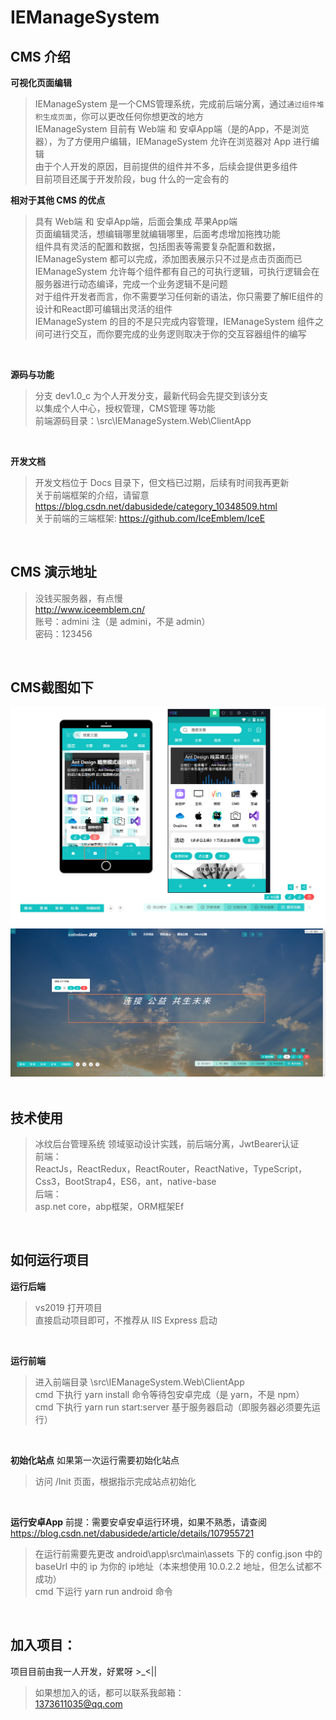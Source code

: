 IEManageSystem
=============
## CMS 介绍
**可视化页面编辑**
> IEManageSystem 是一个CMS管理系统，完成前后端分离，通过`通过组件堆积生成页面`，你可以更改任何你想更改的地方<br>
> IEManageSystem 目前有 Web端 和 安卓App端（是的App，不是浏览器），为了方便用户编辑，IEManageSystem 允许在浏览器对 App 进行编辑<br>
> 由于个人开发的原因，目前提供的组件并不多，后续会提供更多组件<br>
> 目前项目还属于开发阶段，bug 什么的一定会有的<br>

**相对于其他 CMS 的优点**
> 具有 Web端 和 安卓App端，后面会集成 苹果App端<br>
> 页面编辑灵活，想编辑哪里就编辑哪里，后面考虑增加拖拽功能<br>
> 组件具有灵活的配置和数据，包括图表等需要复杂配置和数据，IEManageSystem 都可以完成，添加图表展示只不过是点击页面而已<br>
> IEManageSystem 允许每个组件都有自己的可执行逻辑，可执行逻辑会在服务器进行动态编译，完成一个业务逻辑不是问题<br>
> 对于组件开发者而言，你不需要学习任何新的语法，你只需要了解IE组件的设计和React即可编辑出灵活的组件<br>
> IEManageSystem 的目的不是只完成内容管理，IEManageSystem 组件之间可进行交互，而你要完成的业务逻则取决于你的交互容器组件的编写<br>
<br>

**源码与功能**
> 分支 dev1.0_c 为个人开发分支，最新代码会先提交到该分支<br>
> 以集成个人中心，授权管理，CMS管理 等功能<br>
> 前端源码目录：\src\IEManageSystem.Web\ClientApp<br>

<br>

**开发文档**
> 开发文档位于 Docs 目录下，但文档已过期，后续有时间我再更新 <br>
> 关于前端框架的介绍，请留意 https://blog.csdn.net/dabusidede/category_10348509.html <br>
> 关于前端的三端框架: https://github.com/IceEmblem/IceE <br>
<br>

## CMS 演示地址
> 没钱买服务器，有点慢<br>
> http://www.iceemblem.cn/<br>
> 账号：admini  注（是 admini，不是 admin）<br>
> 密码：123456<br>
<br>

## CMS截图如下
![image](img/show1.png)<br>
![image](img/show2.png)<br>
<br>

## 技术使用
> 冰纹后台管理系统 领域驱动设计实践，前后端分离，JwtBearer认证<br>
前端：<br>
> ReactJs，ReactRedux，ReactRouter，ReactNative，TypeScript，Css3，BootStrap4，ES6，ant，native-base<br>
后端：<br>
> asp.net core，abp框架，ORM框架Ef<br>
<br>

## 如何运行项目
**运行后端**
> vs2019 打开项目<br>
> 直接启动项目即可，不推荐从 IIS Express 启动<br>
<br>

**运行前端**
> 进入前端目录 \src\IEManageSystem.Web\ClientApp<br>
> cmd 下执行 yarn install 命令等待包安卓完成（是 yarn，不是 npm）<br>
> cmd 下执行 yarn run start:server 基于服务器启动（即服务器必须要先运行）<br>
<br>

**初始化站点**
如果第一次运行需要初始化站点 <br>
> 访问 /Init 页面，根据指示完成站点初始化 <br>
<br>

**运行安卓App**
前提：需要安卓安卓运行环境，如果不熟悉，请查阅 https://blog.csdn.net/dabusidede/article/details/107955721 <br>
> 在运行前需要先更改 android\app\src\main\assets 下的 config.json 中的 baseUrl 中的 ip 为你的 ip地址（本来想使用 10.0.2.2 地址，但怎么试都不成功）<br>
> cmd 下运行 yarn run android 命令<br>
<br>

## 加入项目：
项目目前由我一人开发，好累呀 >_<|| <br>
> 如果想加入的话，都可以联系我邮箱：<br>
> 1373611035@qq.com<br>
<br>